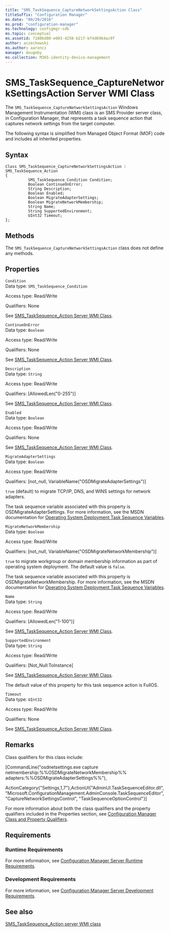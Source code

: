 ```yaml
---
title: "SMS_TaskSequence_CaptureNetworkSettingsAction Class"
titleSuffix: "Configuration Manager"
ms.date: "09/20/2016"
ms.prod: "configuration-manager"
ms.technology: configmgr-sdk
ms.topic: conceptual
ms.assetid: 7180bd80-e003-4258-b21f-bf4d6964ac9f
author: aczechowski
ms.author: aaroncz
manager: dougeby
ms.collection: M365-identity-device-management
---
```

# SMS_TaskSequence_CaptureNetworkSettingsAction Server WMI Class
The `SMS_TaskSequence_CaptureNetworkSettingsAction` Windows Management Instrumentation (WMI) class is an SMS Provider server class, in Configuration Manager, that represents a task sequence action that captures network settings from the target computer.  

 The following syntax is simplified from Managed Object Format (MOF) code and includes all inherited properties.  

## Syntax  

```  
Class SMS_TaskSequence_CaptureNetworkSettingsAction : SMS_TaskSequence_Action  
{  
          SMS_TaskSequence_Condition Condition;  
          Boolean ContinueOnError;  
          String Description;  
          Boolean Enabled;  
          Boolean MigrateAdapterSettings;  
          Boolean MigrateNetworkMembership;  
          String Name;  
          String SupportedEnvironment;  
          UInt32 Timeout;  
};  
```  

## Methods  
 The `SMS_TaskSequence_CaptureNetworkSettingsAction` class does not define any methods.  

## Properties  
 `Condition`  
 Data type: `SMS_TaskSequence_Condition`  

 Access type: Read/Write  

 Qualifiers: None  

 See [SMS_TaskSequence_Action Server WMI Class](../../../develop/reference/osd/sms_tasksequence_action-server-wmi-class.md).  

 `ContinueOnError`  
 Data type: `Boolean`  

 Access type: Read/Write  

 Qualifiers: None  

 See [SMS_TaskSequence_Action Server WMI Class](../../../develop/reference/osd/sms_tasksequence_action-server-wmi-class.md).  

 `Description`  
 Data type: `String`  

 Access type: Read/Write  

 Qualifiers: [AllowedLen("0-255")]  

 See [SMS_TaskSequence_Action Server WMI Class](../../../develop/reference/osd/sms_tasksequence_action-server-wmi-class.md).  

 `Enabled`  
 Data type: `Boolean`  

 Access type: Read/Write  

 Qualifiers: None  

 See [SMS_TaskSequence_Action Server WMI Class](../../../develop/reference/osd/sms_tasksequence_action-server-wmi-class.md).  

 `MigrateAdapterSettings`  
 Data type: `Boolean`  

 Access type: Read/Write  

 Qualifiers: [not_null, VariableName("OSDMigrateAdapterSettings")]  

 `true` (default) to migrate TCP/IP, DNS, and WINS settings for network adapters.  

 The task sequence variable associated with this property is OSDMigrateAdapterSettings. For more information, see the MSDN documentation for [Operating System Deployment Task Sequence Variables](http://go.microsoft.com/fwlink/?LinkId=100711).  

 `MigrateNetworkMembership`  
 Data type: `Boolean`  

 Access type: Read/Write  

 Qualifiers: [not_null, VariableName("OSDMigrateNetworkMembership")]  

 `true` to migrate workgroup or domain membership information as part of operating system deployment. The default value is `false`.  

 The task sequence variable associated with this property is OSDMigrateNetworkMembership. For more information, see the MSDN documentation for [Operating System Deployment Task Sequence Variables](http://go.microsoft.com/fwlink/?LinkId=100711).  

 `Name`  
 Data type: `String`  

 Access type: Read/Write  

 Qualifiers: [AllowedLen("1-100")]  

 See [SMS_TaskSequence_Action Server WMI Class](../../../develop/reference/osd/sms_tasksequence_action-server-wmi-class.md).  

 `SupportedEnvironment`  
 Data type: `String`  

 Access type: Read/Write  

 Qualifiers: [Not_Null:ToInstance]  

 See [SMS_TaskSequence_Action Server WMI Class](../../../develop/reference/osd/sms_tasksequence_action-server-wmi-class.md).  

 The default value of this property for this task sequence action is FullOS.  

 `Timeout`  
 Data type: `UInt32`  

 Access type: Read/Write  

 Qualifiers: None  

 See [SMS_TaskSequence_Action Server WMI Class](../../../develop/reference/osd/sms_tasksequence_action-server-wmi-class.md).  

## Remarks  
 Class qualifiers for this class include:  

 [CommandLine("osdnetsettings.exe capture netmembership:%%OSDMigrateNetworkMembership%% adapters:%%OSDMigrateAdapterSettings%%"),  

 ActionCategory{"Settings,1,7"},ActionUI{"AdminUI.TaskSequenceEditor.dll", "Microsoft.ConfigurationManagement.AdminConsole.TaskSequenceEditor", "CaptureNetworkSettingsControl", "TaskSequenceOptionControl"}]  

 For more information about both the class qualifiers and the property qualifiers included in the Properties section, see [Configuration Manager Class and Property Qualifiers](../../../develop/reference/misc/class-and-property-qualifiers.md).  

## Requirements  

### Runtime Requirements  
 For more information, see [Configuration Manager Server Runtime Requirements](../../../develop/core/reqs/server-runtime-requirements.md).  

### Development Requirements  
 For more information, see [Configuration Manager Server Development Requirements](../../../develop/core/reqs/server-development-requirements.md).  

## See also

[SMS_TaskSequence_Action server WMI class](/sccm/develop/reference/osd/sms_tasksequence_action-server-wmi-class)
